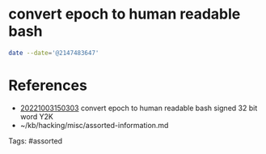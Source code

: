 # convert epoch to human readable bash
```bash
date --date='@2147483647'
```

# References
- [20221003150303](/zet/20221003150303/) convert epoch to human readable bash signed 32 bit word Y2K
- ~/kb/hacking/misc/assorted-information.md

Tags:
    #assorted

